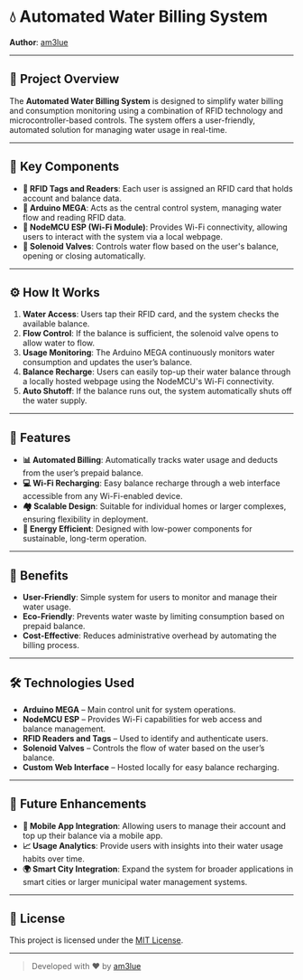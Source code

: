 # 💧 Automated Water Billing System

**Author**: [am3lue](https://github.com/am3lue)

---

## 🚀 Project Overview
The **Automated Water Billing System** is designed to simplify water billing and consumption monitoring using a combination of RFID technology and microcontroller-based controls. The system offers a user-friendly, automated solution for managing water usage in real-time.

---

## 🔑 Key Components

- **🔖 RFID Tags and Readers**: Each user is assigned an RFID card that holds account and balance data.
- **🧠 Arduino MEGA**: Acts as the central control system, managing water flow and reading RFID data.
- **📡 NodeMCU ESP (Wi-Fi Module)**: Provides Wi-Fi connectivity, allowing users to interact with the system via a local webpage.
- **🚿 Solenoid Valves**: Controls water flow based on the user's balance, opening or closing automatically.

---

## ⚙️ How It Works

1. **Water Access**: Users tap their RFID card, and the system checks the available balance.
2. **Flow Control**: If the balance is sufficient, the solenoid valve opens to allow water to flow.
3. **Usage Monitoring**: The Arduino MEGA continuously monitors water consumption and updates the user’s balance.
4. **Balance Recharge**: Users can easily top-up their water balance through a locally hosted webpage using the NodeMCU's Wi-Fi connectivity.
5. **Auto Shutoff**: If the balance runs out, the system automatically shuts off the water supply.

---

## 🌟 Features

- **📊 Automated Billing**: Automatically tracks water usage and deducts from the user’s prepaid balance.
- **💻 Wi-Fi Recharging**: Easy balance recharge through a web interface accessible from any Wi-Fi-enabled device.
- **🏘️ Scalable Design**: Suitable for individual homes or larger complexes, ensuring flexibility in deployment.
- **🔋 Energy Efficient**: Designed with low-power components for sustainable, long-term operation.

---

## 🎯 Benefits

- **User-Friendly**: Simple system for users to monitor and manage their water usage.
- **Eco-Friendly**: Prevents water waste by limiting consumption based on prepaid balance.
- **Cost-Effective**: Reduces administrative overhead by automating the billing process.

---

## 🛠️ Technologies Used

- **Arduino MEGA** – Main control unit for system operations.
- **NodeMCU ESP** – Provides Wi-Fi capabilities for web access and balance management.
- **RFID Readers and Tags** – Used to identify and authenticate users.
- **Solenoid Valves** – Controls the flow of water based on the user’s balance.
- **Custom Web Interface** – Hosted locally for easy balance recharging.

---

## 🔮 Future Enhancements

- **📱 Mobile App Integration**: Allowing users to manage their account and top up their balance via a mobile app.
- **📈 Usage Analytics**: Provide users with insights into their water usage habits over time.
- **🌍 Smart City Integration**: Expand the system for broader applications in smart cities or larger municipal water management systems.

---

## 📄 License
This project is licensed under the [MIT License](LICENSE).

---

> Developed with ❤️ by [am3lue](https://github.com/am3lue)
